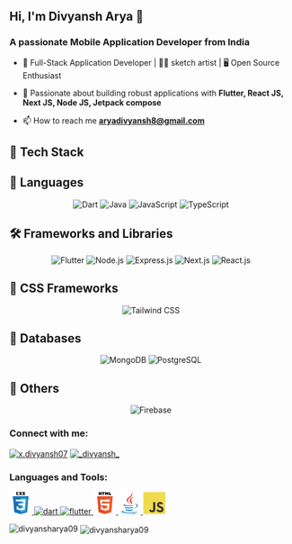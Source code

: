 

<h2 align="start">Hi, I'm Divyansh Arya 👋</h2>

<h3 align="start">A passionate Mobile Application Developer from India</h3>

- 🎯 Full-Stack Application Developer | ✍🏻 sketch artist | 🖥️ Open Source Enthusiast 

- 🌟 Passionate about building robust applications with **Flutter, React JS, Next JS, Node JS, Jetpack compose**

- 📫 How to reach me **aryadivyansh8@gmail.com**

<h2 align="left">🚀 Tech Stack</h2>
<h2>🚀 Languages</h2>
<p align="center">
  <img src="https://cdn.jsdelivr.net/gh/devicons/devicon/icons/dart/dart-original.svg" alt="Dart" width="50" height="50" />
  <img src="https://cdn.jsdelivr.net/gh/devicons/devicon/icons/java/java-original.svg" alt="Java" width="50" height="50" />
  <img src="https://cdn.jsdelivr.net/gh/devicons/devicon/icons/javascript/javascript-original.svg" alt="JavaScript" width="50" height="50" />
  <img src="https://cdn.jsdelivr.net/gh/devicons/devicon/icons/typescript/typescript-original.svg" alt="TypeScript" width="50" height="50" />
</p>

<h2>🛠️ Frameworks and Libraries</h2>
<p align="center">
  <img src="https://cdn.jsdelivr.net/gh/devicons/devicon/icons/flutter/flutter-original.svg" alt="Flutter" width="50" height="50" />
  <img src="https://cdn.jsdelivr.net/gh/devicons/devicon/icons/nodejs/nodejs-original.svg" alt="Node.js" width="50" height="50" />
  <img src="https://cdn.jsdelivr.net/gh/devicons/devicon/icons/express/express-original.svg" alt="Express.js" width="50" height="50" />
  <img src="https://cdn.jsdelivr.net/gh/devicons/devicon/icons/nextjs/nextjs-original.svg" alt="Next.js" width="50" height="50" />
  <img src="https://cdn.jsdelivr.net/gh/devicons/devicon/icons/react/react-original.svg" alt="React.js" width="50" height="50" />
</p>

<h2>🎨 CSS Frameworks</h2>
<p align="center">
  <img src="https://cdn.jsdelivr.net/gh/devicons/devicon/icons/tailwindcss/tailwindcss-plain.svg" alt="Tailwind CSS" width="50" height="50" />
</p>

<h2>💾 Databases</h2>
<p align="center">
  <img src="https://cdn.jsdelivr.net/gh/devicons/devicon/icons/mongodb/mongodb-original.svg" alt="MongoDB" width="50" height="50" />
  <img src="https://cdn.jsdelivr.net/gh/devicons/devicon/icons/postgresql/postgresql-original.svg" alt="PostgreSQL" width="50" height="50" />
</p>

<h2>🔧 Others</h2>
<p align="center">
  <img src="https://cdn.jsdelivr.net/gh/devicons/devicon/icons/firebase/firebase-plain.svg" alt="Firebase" width="50" height="50" />
</p>


<h3 align="left">Connect with me:</h3>
<p align="left">
<a href="https://instagram.com/x.divyansh07" target="blank"><img align="center" src="https://raw.githubusercontent.com/rahuldkjain/github-profile-readme-generator/master/src/images/icons/Social/instagram.svg" alt="x.divyansh07" height="30" width="40" /></a>
<a href="https://www.leetcode.com/_divyansh_" target="blank"><img align="center" src="https://raw.githubusercontent.com/rahuldkjain/github-profile-readme-generator/master/src/images/icons/Social/leet-code.svg" alt="_divyansh_" height="30" width="40" /></a>
</p>

<h3 align="left">Languages and Tools:</h3>
<p align="left"> <a href="https://www.w3schools.com/css/" target="_blank" rel="noreferrer"> <img src="https://raw.githubusercontent.com/devicons/devicon/master/icons/css3/css3-original-wordmark.svg" alt="css3" width="40" height="40"/> </a> <a href="https://dart.dev" target="_blank" rel="noreferrer"> <img src="https://www.vectorlogo.zone/logos/dartlang/dartlang-icon.svg" alt="dart" width="40" height="40"/> </a> <a href="https://flutter.dev" target="_blank" rel="noreferrer"> <img src="https://www.vectorlogo.zone/logos/flutterio/flutterio-icon.svg" alt="flutter" width="40" height="40"/> </a> <a href="https://www.w3.org/html/" target="_blank" rel="noreferrer"> <img src="https://raw.githubusercontent.com/devicons/devicon/master/icons/html5/html5-original-wordmark.svg" alt="html5" width="40" height="40"/> </a> <a href="https://www.java.com" target="_blank" rel="noreferrer"> <img src="https://raw.githubusercontent.com/devicons/devicon/master/icons/java/java-original.svg" alt="java" width="40" height="40"/> </a> <a href="https://developer.mozilla.org/en-US/docs/Web/JavaScript" target="_blank" rel="noreferrer"> <img src="https://raw.githubusercontent.com/devicons/devicon/master/icons/javascript/javascript-original.svg" alt="javascript" width="40" height="40"/> </a> </p>

<p><img align="left" src="https://github-readme-stats.vercel.app/api/top-langs?username=divyansharya09&show_icons=true&locale=en&layout=compact" alt="divyansharya09" /></p>

<p>&nbsp;<img align="center" src="https://github-readme-stats.vercel.app/api?username=divyansharya09&show_icons=true&locale=en" alt="divyansharya09" /></p>
